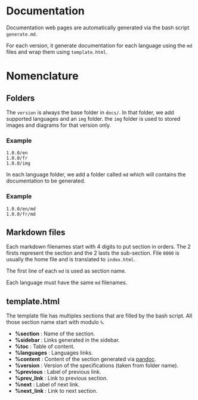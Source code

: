 # Documentation

Documentation web pages are automatically generated via the bash script `generate.md`.

For each version, it generate documentation for each language using the `md` files and wrap them using `template.html`.

# Nomenclature
## Folders
The `version` is always the base folder in `docs/`. In that folder, we add supported languages and an `img` folder. the `img` folder is used to stored images and diagrams for that version only.

### Example
```
1.0.0/en
1.0.0/fr
1.0.0/img
```

In each language folder, we add a folder called `md` which will contains the documentation to be generated.

### Example
```
1.0.0/en/md
1.0.0/fr/md
```

## Markdown files
Each markdown filenames start with 4 digits to put section in orders. The 2 firsts represent the section and the 2 lasts the sub-section. File `0000` is usually the home file and is translated to `index.html`.

The first line of each `md` is used as section name.

Each language must have the same `md` filenames.

## template.html

The template file has multiples sections that are filled by the bash script. All those section name start with modulo `%`.

- **%section** : Name of the section.
- **%sidebar** : Links generated in the sidebar.
- **%toc** : Table of content.
- **%languages** : Languages links.
- **%content** : Content of the section generated via [pandoc](https://pandoc.org/).
- **%version** : Version of the specifications (taken from folder name).
- **%previous** : Label of previous link.
- **%prev_link** : Link to previous section.
- **%next** : Label of next link.
- **%next_link** : Link to next section.